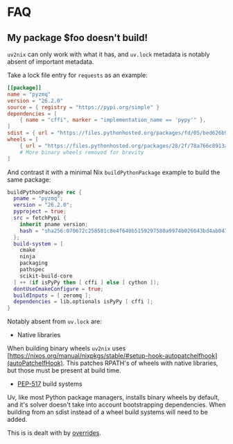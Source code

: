 # FAQ

## My package $foo doesn't build!

`uv2nix` can only work with what it has, and `uv.lock` metadata is notably absent of important metadata.

Take a lock file entry for `requests` as an example:
``` toml
[[package]]
name = "pyzmq"
version = "26.2.0"
source = { registry = "https://pypi.org/simple" }
dependencies = [
    { name = "cffi", marker = "implementation_name == 'pypy'" },
]
sdist = { url = "https://files.pythonhosted.org/packages/fd/05/bed626b9f7bb2322cdbbf7b4bd8f54b1b617b0d2ab2d3547d6e39428a48e/pyzmq-26.2.0.tar.gz", hash = "sha256:070672c258581c8e4f640b5159297580a9974b026043bd4ab0470be9ed324f1f", size = 271975 }
wheels = [
    { url = "https://files.pythonhosted.org/packages/28/2f/78a766c8913ad62b28581777ac4ede50c6d9f249d39c2963e279524a1bbe/pyzmq-26.2.0-cp312-cp312-macosx_10_15_universal2.whl", hash = "sha256:ded0fc7d90fe93ae0b18059930086c51e640cdd3baebdc783a695c77f123dcd9", size = 1343105 },
    # More binary wheels removed for brevity
]
```

And contrast it with a minimal Nix `buildPythonPackage` example to build the same package:
``` nix
buildPythonPackage rec {
  pname = "pyzmq";
  version = "26.2.0";
  pyproject = true;
  src = fetchPypi {
    inherit pname version;
    hash = "sha256:070672c258581c8e4f640b5159297580a9974b026043bd4ab0470be9ed324f1f";
  };
  build-system = [
    cmake
    ninja
    packaging
    pathspec
    scikit-build-core
  ] ++ (if isPyPy then [ cffi ] else [ cython ]);
  dontUseCmakeConfigure = true;
  buildInputs = [ zeromq ];
  dependencies = lib.optionals isPyPy [ cffi ];
}
```

Notably absent from `uv.lock` are:

- Native libraries

When building binary wheels `uv2nix` uses [https://nixos.org/manual/nixpkgs/stable/#setup-hook-autopatchelfhook](autoPatchelfHook).
This patches RPATH's of wheels with native libraries, but those must be present at build time.

- [PEP-517](https://peps.python.org/pep-0517/) build systems

Uv, like most Python package managers, installs binary wheels by default, and it's solver doesn't take into account bootstrapping dependencies.
When building from an sdist instead of a wheel build systems will need to be added.

This is is dealt with by [overrides](https://nixos.org/manual/nixpkgs/stable/#overriding-python-packages).
